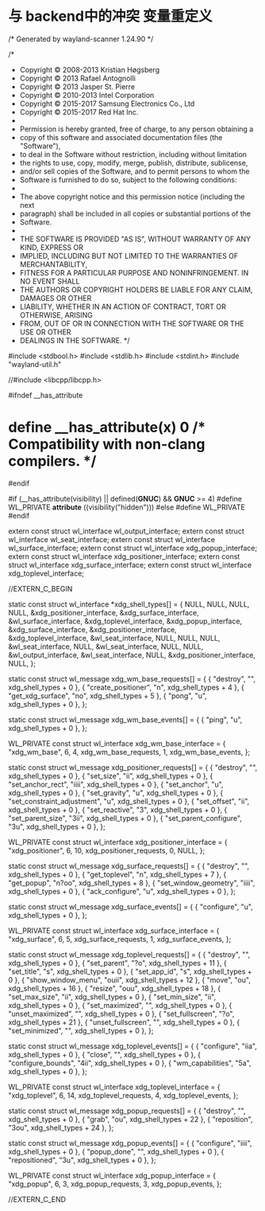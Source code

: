 # 与 backend中的冲突 变量重定义 
/* Generated by wayland-scanner 1.24.90 */

/*
 * Copyright © 2008-2013 Kristian Høgsberg
 * Copyright © 2013      Rafael Antognolli
 * Copyright © 2013      Jasper St. Pierre
 * Copyright © 2010-2013 Intel Corporation
 * Copyright © 2015-2017 Samsung Electronics Co., Ltd
 * Copyright © 2015-2017 Red Hat Inc.
 *
 * Permission is hereby granted, free of charge, to any person obtaining a
 * copy of this software and associated documentation files (the "Software"),
 * to deal in the Software without restriction, including without limitation
 * the rights to use, copy, modify, merge, publish, distribute, sublicense,
 * and/or sell copies of the Software, and to permit persons to whom the
 * Software is furnished to do so, subject to the following conditions:
 *
 * The above copyright notice and this permission notice (including the next
 * paragraph) shall be included in all copies or substantial portions of the
 * Software.
 *
 * THE SOFTWARE IS PROVIDED "AS IS", WITHOUT WARRANTY OF ANY KIND, EXPRESS OR
 * IMPLIED, INCLUDING BUT NOT LIMITED TO THE WARRANTIES OF MERCHANTABILITY,
 * FITNESS FOR A PARTICULAR PURPOSE AND NONINFRINGEMENT.  IN NO EVENT SHALL
 * THE AUTHORS OR COPYRIGHT HOLDERS BE LIABLE FOR ANY CLAIM, DAMAGES OR OTHER
 * LIABILITY, WHETHER IN AN ACTION OF CONTRACT, TORT OR OTHERWISE, ARISING
 * FROM, OUT OF OR IN CONNECTION WITH THE SOFTWARE OR THE USE OR OTHER
 * DEALINGS IN THE SOFTWARE.
 */

#include <stdbool.h>
#include <stdlib.h>
#include <stdint.h>
#include "wayland-util.h"

//#include <libcpp/libcpp.h>

#ifndef __has_attribute
# define __has_attribute(x) 0  /* Compatibility with non-clang compilers. */
#endif

#if (__has_attribute(visibility) || defined(__GNUC__) && __GNUC__ >= 4)
#define WL_PRIVATE __attribute__ ((visibility("hidden")))
#else
#define WL_PRIVATE
#endif

extern const struct wl_interface wl_output_interface;
extern const struct wl_interface wl_seat_interface;
extern const struct wl_interface wl_surface_interface;
extern const struct wl_interface xdg_popup_interface;
extern const struct wl_interface xdg_positioner_interface;
extern const struct wl_interface xdg_surface_interface;
extern const struct wl_interface xdg_toplevel_interface;

//EXTERN_C_BEGIN

static const struct wl_interface *xdg_shell_types[] = {
	NULL,
	NULL,
	NULL,
	NULL,
	&xdg_positioner_interface,
	&xdg_surface_interface,
	&wl_surface_interface,
	&xdg_toplevel_interface,
	&xdg_popup_interface,
	&xdg_surface_interface,
	&xdg_positioner_interface,
	&xdg_toplevel_interface,
	&wl_seat_interface,
	NULL,
	NULL,
	NULL,
	&wl_seat_interface,
	NULL,
	&wl_seat_interface,
	NULL,
	NULL,
	&wl_output_interface,
	&wl_seat_interface,
	NULL,
	&xdg_positioner_interface,
	NULL,
};

static const struct wl_message xdg_wm_base_requests[] = {
	{ "destroy", "", xdg_shell_types + 0 },
	{ "create_positioner", "n", xdg_shell_types + 4 },
	{ "get_xdg_surface", "no", xdg_shell_types + 5 },
	{ "pong", "u", xdg_shell_types + 0 },
};

static const struct wl_message xdg_wm_base_events[] = {
	{ "ping", "u", xdg_shell_types + 0 },
};

WL_PRIVATE const struct wl_interface xdg_wm_base_interface = {
	"xdg_wm_base", 6,
	4, xdg_wm_base_requests,
	1, xdg_wm_base_events,
};

static const struct wl_message xdg_positioner_requests[] = {
	{ "destroy", "", xdg_shell_types + 0 },
	{ "set_size", "ii", xdg_shell_types + 0 },
	{ "set_anchor_rect", "iiii", xdg_shell_types + 0 },
	{ "set_anchor", "u", xdg_shell_types + 0 },
	{ "set_gravity", "u", xdg_shell_types + 0 },
	{ "set_constraint_adjustment", "u", xdg_shell_types + 0 },
	{ "set_offset", "ii", xdg_shell_types + 0 },
	{ "set_reactive", "3", xdg_shell_types + 0 },
	{ "set_parent_size", "3ii", xdg_shell_types + 0 },
	{ "set_parent_configure", "3u", xdg_shell_types + 0 },
};

WL_PRIVATE const struct wl_interface xdg_positioner_interface = {
	"xdg_positioner", 6,
	10, xdg_positioner_requests,
	0, NULL,
};

static const struct wl_message xdg_surface_requests[] = {
	{ "destroy", "", xdg_shell_types + 0 },
	{ "get_toplevel", "n", xdg_shell_types + 7 },
	{ "get_popup", "n?oo", xdg_shell_types + 8 },
	{ "set_window_geometry", "iiii", xdg_shell_types + 0 },
	{ "ack_configure", "u", xdg_shell_types + 0 },
};

static const struct wl_message xdg_surface_events[] = {
	{ "configure", "u", xdg_shell_types + 0 },
};

WL_PRIVATE const struct wl_interface xdg_surface_interface = {
	"xdg_surface", 6,
	5, xdg_surface_requests,
	1, xdg_surface_events,
};

static const struct wl_message xdg_toplevel_requests[] = {
	{ "destroy", "", xdg_shell_types + 0 },
	{ "set_parent", "?o", xdg_shell_types + 11 },
	{ "set_title", "s", xdg_shell_types + 0 },
	{ "set_app_id", "s", xdg_shell_types + 0 },
	{ "show_window_menu", "ouii", xdg_shell_types + 12 },
	{ "move", "ou", xdg_shell_types + 16 },
	{ "resize", "ouu", xdg_shell_types + 18 },
	{ "set_max_size", "ii", xdg_shell_types + 0 },
	{ "set_min_size", "ii", xdg_shell_types + 0 },
	{ "set_maximized", "", xdg_shell_types + 0 },
	{ "unset_maximized", "", xdg_shell_types + 0 },
	{ "set_fullscreen", "?o", xdg_shell_types + 21 },
	{ "unset_fullscreen", "", xdg_shell_types + 0 },
	{ "set_minimized", "", xdg_shell_types + 0 },
};

static const struct wl_message xdg_toplevel_events[] = {
	{ "configure", "iia", xdg_shell_types + 0 },
	{ "close", "", xdg_shell_types + 0 },
	{ "configure_bounds", "4ii", xdg_shell_types + 0 },
	{ "wm_capabilities", "5a", xdg_shell_types + 0 },
};

WL_PRIVATE const struct wl_interface xdg_toplevel_interface = {
	"xdg_toplevel", 6,
	14, xdg_toplevel_requests,
	4, xdg_toplevel_events,
};

static const struct wl_message xdg_popup_requests[] = {
	{ "destroy", "", xdg_shell_types + 0 },
	{ "grab", "ou", xdg_shell_types + 22 },
	{ "reposition", "3ou", xdg_shell_types + 24 },
};

static const struct wl_message xdg_popup_events[] = {
	{ "configure", "iiii", xdg_shell_types + 0 },
	{ "popup_done", "", xdg_shell_types + 0 },
	{ "repositioned", "3u", xdg_shell_types + 0 },
};

WL_PRIVATE const struct wl_interface xdg_popup_interface = {
	"xdg_popup", 6,
	3, xdg_popup_requests,
	3, xdg_popup_events,
};

//EXTERN_C_END